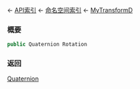 ← [API索引](Api-Index) ← [命名空间索引](Namespace-Index) ← [MyTransformD](VRageMath.MyTransformD)

### 概要

```csharp
public Quaternion Rotation
```

### 返回

[Quaternion](VRageMath.Quaternion)

